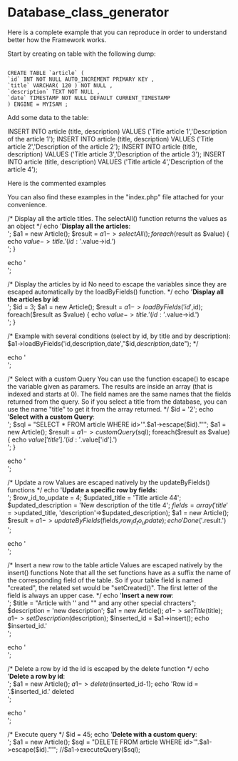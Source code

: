 Database_class_generator
========================

Here is a complete example that you can reproduce in order to understand better how the Framework works.

Start by creating on table with the following dump:

<code>
CREATE TABLE `article` (
`id` INT NOT NULL AUTO_INCREMENT PRIMARY KEY ,
`title` VARCHAR( 120 ) NOT NULL ,
`description` TEXT NOT NULL ,
`date` TIMESTAMP NOT NULL DEFAULT CURRENT_TIMESTAMP
) ENGINE = MYISAM ;
</code>

Add some data to the table:

INSERT INTO article (title, description) VALUES ('Title article 1','Description of the article 1');
INSERT INTO article (title, description) VALUES ('Title article 2','Description of the article 2');
INSERT INTO article (title, description) VALUES ('Title article 3','Description of the article 3');
INSERT INTO article (title, description) VALUES ('Title article 4','Description of the article 4');

Here is the commented examples

You can also find these examples in the "index.php" file attached for your convenience.

/*
Display all the article titles.
The selectAll() function returns the values as an object
*/
echo '<b>Display all the articles</b>: <br>';
$a1 = new Article();
$result = $a1->selectAll();
foreach($result as $value) { 
echo $value->title.' (id: '.$value->id.')<br>';
}

echo '<br>';

/*
Display the articles by id
No need to escape the variables since they are escaped automatically by the loadByFields() function.
*/
echo '<b>Display all the articles by id</b>: <br>';
$id = 3;
$a1 = new Article();
$result = $a1->loadByFields('id',$id);
foreach($result as $value) { 
echo $value->title.' (id: '.$value->id.')<br>';
}

/*
Example with several conditions (select by id, by title and by description):
$a1->loadByFields('id,description,date',"$id,$description,$date");
*/

echo '<br>';

/*
Select with a custom Query
You can use the function escape() to escape the variable given as paramers.
The results are inside an array (that is indexed and starts at 0).
The field names are the same names that the fields returned from the query. So if you select a title from the database, you can use the name "title" to get it from the array returned.
*/
$id = '2';
echo '<b>Select with a custom Query</b>: <br>';
$sql = "SELECT * FROM article WHERE id>'".$a1->escape($id)."'";
$a1 = new Article();
$result = $a1->customQuery($sql);
foreach($result as $value) {
echo $value['title'].' (id: '.$value['id'].')<br>';
}

echo '<br>';

/*
Update a row
Values are escaped natively by the updateByFields() functions
*/
echo '<b>Update a specific row by fields</b>: <br>';
$row_id_to_update = 4;
$updated_title = 'Title article 44';
$updated_description = 'New description of the title 4';
$fields = array('title'=>$updated_title, 'description'=>$updated_description);
$a1 = new Article();
$result = $a1->updateByFields($fields,$row_id_to_update);
echo 'Done ('.$result.')<br>';

echo '<br>';

/*
Insert a new row to the table article
Values are escaped natively by the insert() functions
Note that all the set functions have as a suffix the name of the corresponding field of the table.
So if your table field is named "created", the related set would be "setCreated()". 
The first letter of the field is always an upper case.
*/
echo '<b>Insert a new row</b>: <br>';
$title = "Article with '' and \"\" and any other special chracters";
$description = 'new description';
$a1 = new Article();
$a1->setTitle($title);
$a1->setDescription($description);
$inserted_id = $a1->insert();
echo $inserted_id.'<br>';

echo '<br>';

/*
Delete a row by id
the id is escaped by the delete function
*/
echo '<b>Delete a row by id</b>: <br>';
$a1 = new Article();
$a1->delete($inserted_id-1);
echo 'Row id = '.$inserted_id.' deleted<br>';

echo '<br>';

/*
Execute query
*/
$id = 45;
echo '<b>Delete with a custom query</b>: <br>';
$a1 = new Article();
$sql = "DELETE FROM article WHERE id>'".$a1->escape($id)."'";
//$a1->executeQuery($sql); 

